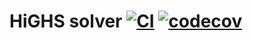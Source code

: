 # HiGHS solver [![CI](https://github.com/opvious/highs-solver/actions/workflows/ci.yml/badge.svg)](https://github.com/opvious/highs-solver/actions/workflows/ci.yml) [![codecov](https://codecov.io/gh/opvious/highs-solver/branch/main/graph/badge.svg?token=yZatY8V1oT)](https://codecov.io/gh/opvious/highs-solver)
